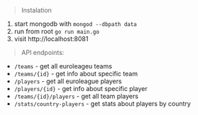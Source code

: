 >Instalation
1) start mongodb with `mongod --dbpath data`
2) run from root `go run main.go`
3) visit http://localhost:8081


>API endpoints:
- `/teams` - get all euroleageu teams
- `/teams/{id}` - get info about specific team
- `/players` - get all euroleague players
- `/players/{id}` - get info about specific player
- `/teams/{id}/players` - get all team players
- `/stats/country-players` - get stats about players by country

